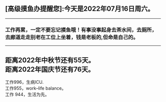 ## [高级摸鱼办提醒您]:今天是2022年07月16日周六。
---
### 工作再累，一定不要忘记摸鱼哦！有事没事起身去茶水间，去厕所，去廊道走走别老在工位上坐着，钱是老板的,但命是自己的。
---
距离2022年中秋节还有55天。  
距离2022年国庆节还有76天。  
---
工作996，生病ICU.  
工作955，work–life balance。  
工作 944，生活为先。